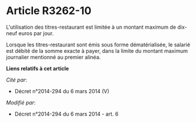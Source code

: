 # Article R3262-10

L'utilisation des titres-restaurant est limitée à un montant maximum de dix-neuf euros par jour. 

Lorsque les titres-restaurant sont émis sous forme dématérialisée, le salarié est débité de la somme exacte à payer, dans la
limite du montant maximum journalier mentionné au premier alinéa.

**Liens relatifs à cet article**

_Cité par_:

  - Décret n°2014-294 du 6 mars 2014 (V)

_Modifié par_:

  - Décret n°2014-294 du 6 mars 2014 - art. 6
